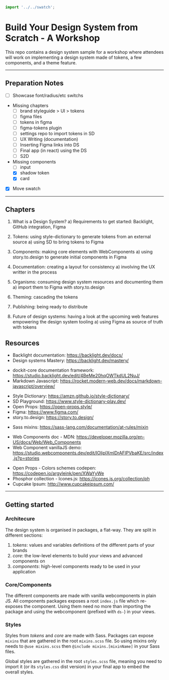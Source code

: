 ```js script
import '../../swatch';
```

# Build Your Design System from Scratch - A Workshop

This repo contains a design system sample for a workshop where
attendees will work on implementing a design system made of
tokens, a few components, and a theme feature.

<ds-swatch></ds-swatch>

---

## Preparation Notes

- [ ] Showcase font/radius/etc switchs
- Missing chapters
  - [ ] brand styleguide > UI > tokens
  - [ ] figma files
  - [ ] tokens in figma
  - [ ] figma-tokens plugin
  - [ ] settings repo to import tokens in SD
  - [ ] UX Writing (documentation)
  - [ ] Inserting Figma links into DS
  - [ ] Final app (in react) using the DS
  - [ ] S2D
- Missing components
  - [ ] input
  - [x] shadow token
  - [x] card
- [x] Move swatch

---

## Chapters

1. What is a Design System?
   a) Requirements to get started: Backlight, GitHub integration, Figma

2. Tokens: using style-dictionary to generate tokens from an
   external source
   a) using SD to bring tokens to Figma

3. Components: making core elements with WebComponents
   a) using story.to.design to generate initial components in Figma

4. Documentation: creating a layout for consistency
   a) involving the UX writter in the process

5. Organisms: consuming design system resources and documenting them
   a) import them to Figma with story.to.design

6. Theming: cascading the tokens

7. Publishing: being ready to distribute

8. Future of design systems: having a look at the upcoming
   web features empowering the design system tooling
   a) using Figma as source of truth with tokens

## Resources

- Backlight documentation: https://backlight.dev/docs/
- Design systems Mastery: https://backlight.dev/mastery/

* dockit-core documentation framework: https://studio.backlight.dev/edit/4BeMe20hqOWTkdUL2NuJ/
* Markdown Javascript: https://rocket.modern-web.dev/docs/markdown-javascript/overview/

- Style Dictionary: https://amzn.github.io/style-dictionary/
- SD Playground: https://www.style-dictionary-play.dev/
- Open Props: https://open-props.style/
- Figma: https://www.figma.com/
- story.to.design: https://story.to.design/

* Sass mixins: https://sass-lang.com/documentation/at-rules/mixin

- Web Components doc - MDN: https://developer.mozilla.org/en-US/docs/Web/Web_Components
- Web Component vanillaJS demo: https://studio.webcomponents.dev/edit/IOlipIXmlDrAFIPVbaKE/src/index.js?p=stories

* Open Props - Colors schemes codepen: https://codepen.io/argyleink/pen/XWaYyWe
* Phosphor collection - Icones.js: https://icones.js.org/collection/ph
* Cupcake Ipsum: http://www.cupcakeipsum.com/

---

## Getting started

### Architecure

The design system is organised in packages, a flat-way. They are split in different
sections:

1. _tokens_: values and variables definitions of the different parts of your brands
2. _core_: the low-level elements to build your views and advanced components on
3. _components_: high-level components ready to be used in your application

### Core/Components

The different components are made with vanilla webcomponents in plain JS. All components
packages exposes a root `index.js` file which re-exposes the component. Using them need
no more than importing the package and using the webcomponent (prefixed with `ds-`) in
your views.

### Styles

Styles from _tokens_ and _core_ are made with Sass. Packages can expose `mixins` that are
gathered in the root `mixins.scss` file. So using mixins only needs to `@use mixins.scss`
then `@include mixins.[mixinName]` in your Sass files.

Global styles are gathered in the root `styles.scss` file, meaning you need to import it
(or its `styles.css` dist version) in your final app to embed the overall styles.
